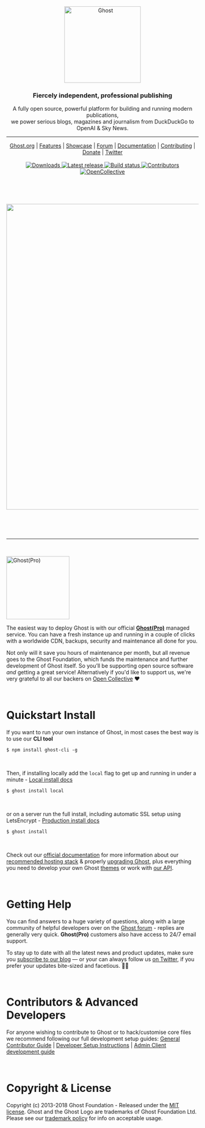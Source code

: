 &nbsp;
<p align="center">
  <a href="https://ghost.org">
    <img src="https://user-images.githubusercontent.com/120485/43974508-b64b2fe8-9cd2-11e8-8e58-707254b8817c.png" width="200px" alt="Ghost" />
  </a>
</p>
<h3 align="center">Fiercely independent, professional publishing</h3>
<p align="center">A fully open source, powerful platform for building and running modern publications,<br>
    we power serious blogs, magazines and journalism from DuckDuckGo to OpenAI & Sky News.</p>
<hr />
<p align="center">
    <a href="https://ghost.org">Ghost.org</a> |
    <a href="https://ghost.org/features">Features</a> |
    <a href="https://ghost.org/customers">Showcase</a> |
    <a href="https://forum.ghost.org">Forum</a> |
    <a href="https://docs.ghost.org/docs">Documentation</a> |
    <a href="https://docs.ghost.org/docs/contributing">Contributing</a> |
    <a href="https://opencollective.com/ghost">Donate</a> |
    <a href="https://twitter.com/tryghost">Twitter</a>
    <br /><br />
    <a href="https://ghost.org">
        <img src="https://img.shields.io/badge/downloads-1.3M-brightgreen.svg" alt="Downloads" />
    </a>
    <a href="https://github.com/TryGhost/Ghost/releases/">
        <img src="https://img.shields.io/github/release/TryGhost/Ghost.svg" alt="Latest release" />
    </a>
    <a href="https://travis-ci.org/TryGhost/Ghost">
        <img src="https://travis-ci.org/TryGhost/Ghost.svg?branch=master" alt="Build status" />
    </a>
    <a href="https://github.com/TryGhost/Ghost/contributors/">
        <img src="https://img.shields.io/github/contributors/TryGhost/Ghost.svg" alt="Contributors" />
    </a>
    <a href="https://opencollective.com/ghost">
        <img src="https://opencollective.com/ghost/backers/badge.svg" alt="OpenCollective" />
    </a>
</p>

&nbsp;

<br>

<p align="center">
    <img src="https://user-images.githubusercontent.com/120485/43994697-62e2bdc2-9d99-11e8-94fc-021ab9756f33.gif" width="800" />
</p>

<br>

&nbsp;

---

&nbsp;

<a href="https://ghost.org/pricing"><img src="https://user-images.githubusercontent.com/120485/43995179-556d7620-9da1-11e8-8410-4b2ba48ea8d0.png" alt="Ghost(Pro)" width="165px" /></a>

The easiest way to deploy Ghost is with our official **[Ghost(Pro)](https://ghost.org/pricing/)** managed service. You can have a fresh instance up and running in a couple of clicks with a worldwide CDN, backups, security and maintenance all done for you.

Not only will it save you hours of maintenance per month, but all revenue goes to the Ghost Foundation, which funds the maintenance and further development of Ghost itself. So you’ll be supporting open source software *and* getting a great service! Alternatively if you'd like to support us, we're very grateful to all our backers on [Open Collective](https://opencollective.com/ghost) :heart:

&nbsp;

# Quickstart Install

If you want to run your own instance of Ghost, in most cases the best way is to use our **CLI tool**

```
$ npm install ghost-cli -g
```

&nbsp;

Then, if installing locally add the `local` flag to get up and running in under a minute - [Local install docs](https://docs.ghost.org/docs/install-local)

```
$ ghost install local
```

&nbsp;

or on a server run the full install, including automatic SSL setup using LetsEncrypt - [Production install docs](https://docs.ghost.org/docs/install)

```
$ ghost install
```

&nbsp;

Check out our [official documentation](https://docs.ghost.org/docs) for more information about our [recommended hosting stack](https://docs.ghost.org/docs/hosting) & properly [upgrading Ghost](https://docs.ghost.org/docs/upgrade), plus everything you need to develop your own Ghost [themes](https://themes.ghost.org/docs) or work with [our API](https://api.ghost.org/docs).

&nbsp;


# Getting Help

You can find answers to a huge variety of questions, along with a large community of helpful developers over on the [Ghost forum](https://forum.ghost.org/) - replies are generally very quick. **Ghost(Pro)** customers also have access to 24/7 email support.

To stay up to date with all the latest news and product updates, make sure you [subscribe to our blog](https://blog.ghost.org) — or your can always follow us [on Twitter](https://twitter.com/tryghost/), if you prefer your updates bite-sized and facetious. :saxophone::turtle:

&nbsp;


# Contributors & Advanced Developers

For anyone wishing to contribute to Ghost or to hack/customise core files we recommend following our full development setup guides: [General Contributor Guide](https://docs.ghost.org/docs/contributing) | [Developer Setup Instructions](https://docs.ghost.org/docs/working-with-ghost) | [Admin Client development guide](https://docs.ghost.org/docs/working-with-the-admin-client)

&nbsp;


# Copyright & License

Copyright (c) 2013-2018 Ghost Foundation - Released under the [MIT license](LICENSE). Ghost and the Ghost Logo are trademarks of Ghost Foundation Ltd. Please see our [trademark policy](https://ghost.org/trademark/) for info on acceptable usage.
